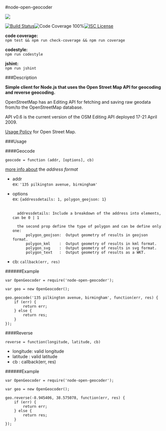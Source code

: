 #node-open-geocoder


<a href="https://nodei.co/npm/node-open-geocoder/"><img src="https://nodei.co/npm/node-open-geocoder.png?downloads=true"></a>

[![Build Status](https://img.shields.io/badge/build-passing-brightgreen.svg?style=flat-square)](https://travis-ci.org/joaquimserafim/node-open-geocode)![Code Coverage 100%](https://img.shields.io/badge/code%20coverage-100%25-green.svg?style=flat-square)[![ISC License](https://img.shields.io/badge/license-ISC-blue.svg?style=flat-square)](https://github.com/joaquimserafim/node-open-geocode/blob/master/LICENSE)

**code coverage:**  
`npm test && npm run check-coverage && npm run coverage`

**codestyle:** 	
`npm run codestyle`

**jshint:** 	
`npm run jshint`


###Description

**Simple client for Node.js that uses the Open Street Map API for geocoding and reverse geocoding.**


OpenStreetMap has an Editing API for fetching and saving raw geodata from/to the OpenStreetMap database.

API v0.6 is the current version of the OSM Editing API deployed 17-21 April 2009.

[Usage Policy](http://wiki.openstreetmap.org/wiki/Nominatim_usage_policy) for Open Street Map.





###Usage 

####Geocode

	geocode = function (addr, [options], cb)
	
	
		

[more info about](http://wiki.openstreetmap.org/wiki/Nominatim#Search) the *address format*
	
* addr<br>
	ex: `'135 pilkington avenue, birmingham'`
* options<br>
	ex: `{addressdetails: 1, polygon_geojson: 1}`
<br><br>
		
		addressdetails: Include a breakdown of the address into elements, can be 0 | 1
						
		the second prop define the type of polygon and can be define only one:
		 	polygon_geojson:  Output geometry of results in geojson format.
		 	polygon_kml    :  Output geometry of results in kml format.
		 	polygon_svg    :  Output geometry of results in svg format.
		 	polygon_text   :  Output geometry of results as a WKT.

* cb: `callback(err, res)`


######Example
	
	var OpenGeocoder = require('node-open-geocoder');
	
	var geo = new OpenGeocoder();
	
	geo.geocode('135 pilkington avenue, birmingham', function(err, res) {
    	if (err) {
    		return err;
    	} else {
    		return res;
    	}
  	});
  	
  	
  	
####Reverse

	reverse = function(longitude, latitude, cb)
		
		
* longitude: valid longitude
* latitude : valid latitude		
* cb       : callback(err, res)
	
	

######Example	
	
	var OpenGeocoder = require('node-open-geocoder');
	
	var geo = new OpenGeocoder();

	geo.reverse(-8.945406, 38.575078, function(err, res) {
    	if (err) {
    		return err;
    	} else {
    		return res;
    	}	
	});
